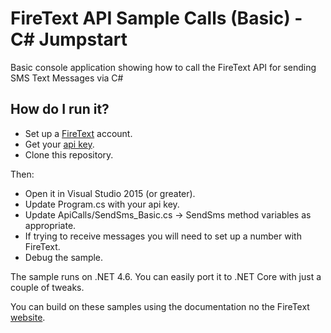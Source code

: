 # FireText API Sample Calls (Basic) - C# Jumpstart
Basic console application showing how to call the FireText API for sending SMS Text Messages via C#

## How do I run it?

- Set up a [FireText](https://www.firetext.co.uk) account.
- Get your [api key](https://app.firetext.co.uk/settings/manage/api/).
- Clone this repository.

Then:
- Open it in Visual Studio 2015 (or greater).
- Update Program.cs with your api key.
- Update ApiCalls/SendSms_Basic.cs -> SendSms method variables as appropriate.
- If trying to receive messages you will need to set up a number with FireText.
- Debug the sample.

The sample runs on .NET 4.6. You can easily port it to .NET Core with just a couple of tweaks.

You can build on these samples using the documentation no the FireText [website](https://www.firetext.co.uk/docs).
